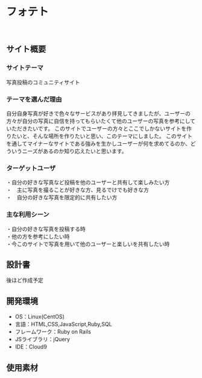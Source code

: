 # フォテト
​
## サイト概要
### サイトテーマ
写真投稿のコミュニティサイト
​
### テーマを選んだ理由
自分自身写真が好きで色々なサービスがあり拝見してきましたが、ユーザーの方々が自分の写真に自信を持ってもらいたくて他のユーザーの写真を参考にしていただきたいです。
このサイトでユーザーの方々とここでしかないサイトを作りたいと、そんな場所を作りたいと思い、このテーマにしました。
このサイトを通してマイナーなサイトである強みを生かしユーザーが何を求めてるのか、どういうニーズがあるのか知り応えたいと思います。
​
### ターゲットユーザ
・自分の好きな写真など投稿を他のユーザーと共有して楽しみたい方  
・　主に写真を撮ることが好きな方、見るでけでも好きな方  
・　自分の好きな写真を限定的に共有したい方
​
### 主な利用シーン
・自分の好きな写真を投稿する時  
・他の方を参考にしたい時  
・今このサイトで写真を用いて他のユーザーと楽しいを共有したい時
## 設計書
後ほど作成予定
​
## 開発環境
- OS：Linux(CentOS)
- 言語：HTML,CSS,JavaScript,Ruby,SQL
- フレームワーク：Ruby on Rails
- JSライブラリ：jQuery
- IDE：Cloud9
​
## 使用素材
